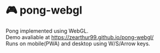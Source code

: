 # 🎮 pong-webgl
Pong implemented using WebGL.\
Demo avaliable at https://zearthur99.github.io/pong-webgl/ \
Runs on mobile(PWA) and desktop using W/S/Arrow keys.
